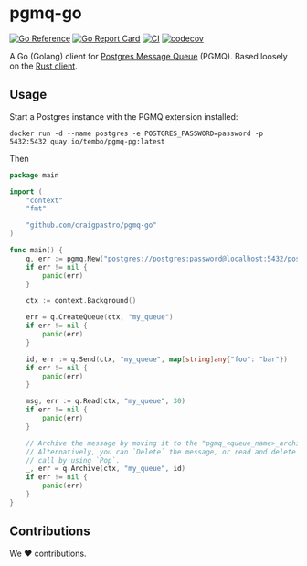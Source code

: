 # pgmq-go

[![Go Reference](https://pkg.go.dev/badge/github.com/craigpastro/pgmq-go.svg)](https://pkg.go.dev/github.com/craigpastro/pgmq-go)
[![Go Report Card](https://goreportcard.com/badge/github.com/craigpastro/pgmq-go)](https://goreportcard.com/report/github.com/craigpastro/pgmq-go)
[![CI](https://github.com/craigpastro/pgmq-go/actions/workflows/push_to_main.yaml/badge.svg)](https://github.com/craigpastro/pgmq-go/actions/workflows/push_to_main.yaml)
[![codecov](https://codecov.io/github/craigpastro/pgmq-go/branch/main/graph/badge.svg?token=00AJODX77Z)](https://codecov.io/github/craigpastro/pgmq-go)

A Go (Golang) client for
[Postgres Message Queue](https://github.com/tembo-io/pgmq) (PGMQ). Based loosely
on the [Rust client](https://github.com/tembo-io/pgmq/tree/main/pgmq-rs).

## Usage

Start a Postgres instance with the PGMQ extension installed:

```shell
docker run -d --name postgres -e POSTGRES_PASSWORD=password -p 5432:5432 quay.io/tembo/pgmq-pg:latest
```

Then

```go
package main

import (
    "context"
    "fmt"

    "github.com/craigpastro/pgmq-go"
)

func main() {
    q, err := pgmq.New("postgres://postgres:password@localhost:5432/postgres")
    if err != nil {
        panic(err)
    }

    ctx := context.Background()

    err = q.CreateQueue(ctx, "my_queue")
    if err != nil {
        panic(err)
    }

    id, err := q.Send(ctx, "my_queue", map[string]any{"foo": "bar"})
    if err != nil {
        panic(err)
    }

    msg, err := q.Read(ctx, "my_queue", 30)
    if err != nil {
        panic(err)
    }

    // Archive the message by moving it to the "pgmq_<queue_name>_archive" table.
    // Alternatively, you can `Delete` the message, or read and delete in one
    // call by using `Pop`.
    _, err = q.Archive(ctx, "my_queue", id)
    if err != nil {
        panic(err)
    }
}
```

## Contributions

We :heart: contributions.
